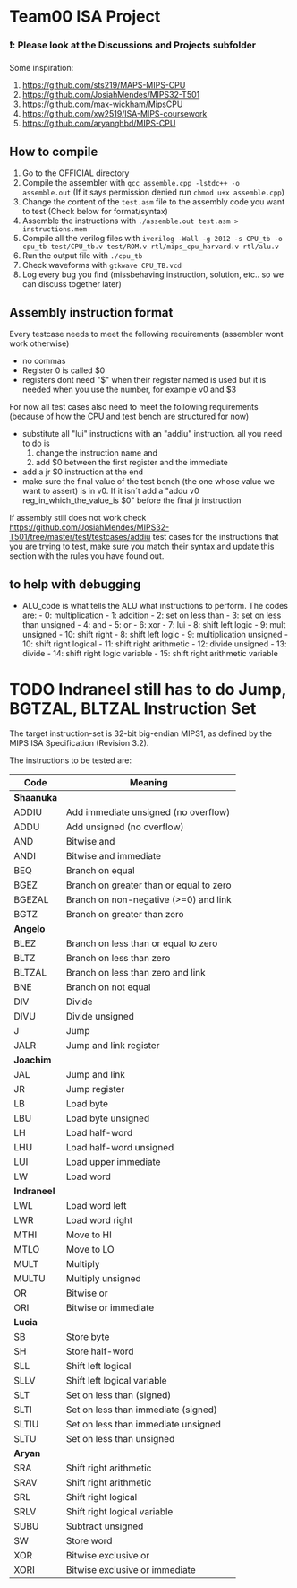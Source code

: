 # Team00 ISA Project

### ❗: Please look at the Discussions and Projects subfolder 
Some inspiration: 
1. https://github.com/sts219/MAPS-MIPS-CPU
2. https://github.com/JosiahMendes/MIPS32-T501
3. https://github.com/max-wickham/MipsCPU
4. https://github.com/xw2519/ISA-MIPS-coursework
5. https://github.com/aryanghbd/MIPS-CPU

## How to compile 
1. Go to the OFFICIAL directory
2. Compile the assembler with `gcc assemble.cpp -lstdc++ -o assemble.out` (If it says permission denied run `chmod u+x assemble.cpp`)
3. Change the content of the `test.asm` file to the assembly code you want to test (Check below for format/syntax)
4. Assemble the instructions with `./assemble.out test.asm > instructions.mem`
5. Compile all the verilog files with `iverilog -Wall -g 2012 -s CPU_tb -o cpu_tb test/CPU_tb.v test/ROM.v rtl/mips_cpu_harvard.v rtl/alu.v`
6. Run the output file with `./cpu_tb`
7. Check waveforms with `gtkwave CPU_TB.vcd`
8. Log every bug you find (missbehaving instruction, solution, etc.. so we can discuss together later)

## Assembly instruction format
Every testcase needs to meet the following requirements (assembler wont work otherwise)
- no commas
- Register 0 is called $0
- registers dont need "$" when their register named is used but it is needed when you use the number, for example v0 and $3

For now all test cases also need to meet the following requirements (because of how the CPU and test bench are structured for now)
- substitute all "lui" instructions with an "addiu" instruction. all you need to do is 
    1. change the instruction name and 
    2. add $0 between the first register and the immediate
- add a jr $0 instruction at the end
- make sure the final value of the test bench (the one whose value we want to assert) is in v0. If it isn´t add a "addu v0 reg_in_which_the_value_is $0" before the final jr instruction 

If assembly still does not work check https://github.com/JosiahMendes/MIPS32-T501/tree/master/test/testcases/addiu test cases for the instructions that you are trying to test, make sure you match their syntax and update this section with the rules you have found out. 

## to help with debugging 
- ALU_code is what tells the ALU what instructions to perform. The codes are: 
          - 0: multiplication 
          - 1: addition
          - 2: set on less than 
          - 3: set on less than unsigned
          - 4: and 
          - 5: or 
          - 6: xor 
          - 7: lui 
          - 8: shift left logic
          - 9: mult unsigned 
          - 10: shift right 
          - 8: shift left logic 
          - 9: multiplication unsigned
          - 10: shift right logical 
          - 11: shift right arithmetic
          - 12: divide unsigned 
          - 13: divide 
          - 14: shift right logic variable
          - 15: shift right arithmetic variable 



**TODO** Indraneel still has to do Jump, BGTZAL, BLTZAL
Instruction Set
===============

The target instruction-set is 32-bit big-endian MIPS1, as defined by
the MIPS ISA Specification (Revision 3.2).

The instructions to be tested are:

Code    |   Meaning                                   
--------|---------------------------------------------
**Shaanuka**| 
ADDIU   |  Add immediate unsigned (no overflow)      
ADDU    |  Add unsigned (no overflow)                 
AND     |  Bitwise and                               
ANDI    |  Bitwise and immediate                     
BEQ     |  Branch on equal                         
BGEZ    |  Branch on greater than or equal to zero   
BGEZAL  |  Branch on non-negative (>=0) and link  
BGTZ    |  Branch on greater than zero     
**Angelo**| 
BLEZ    |  Branch on less than or equal to zero   
BLTZ    |  Branch on less than zero               
BLTZAL  |  Branch on less than zero and link          
BNE     |  Branch on not equal                        
DIV     |  Divide                                     
DIVU    |  Divide unsigned                            
J       |  Jump                                       
JALR    |  Jump and link register  
**Joachim**| 
JAL     |  Jump and link                              
JR      |  Jump register                              
LB      |  Load byte                                  
LBU     |  Load byte unsigned                         
LH      |  Load half-word                             
LHU     |  Load half-word unsigned                    
LUI     |  Load upper immediate                       
LW      |  Load word   
**Indraneel**| 
LWL     |  Load word left                             
LWR     |  Load word right                            
MTHI    |  Move to HI                                 
MTLO    |  Move to LO                                 
MULT    |  Multiply                                   
MULTU   |  Multiply unsigned                          
OR      |  Bitwise or                                 
ORI     |  Bitwise or immediate   
**Lucia**| 
SB      |  Store byte                                 
SH      |  Store half-word                            
SLL     |  Shift left logical                         
SLLV    |  Shift left logical variable                
SLT     |  Set on less than (signed)                  
SLTI    |  Set on less than immediate (signed)        
SLTIU   |  Set on less than immediate unsigned        
SLTU    |  Set on less than unsigned  
**Aryan**|
SRA     |  Shift right arithmetic                     
SRAV    |  Shift right arithmetic                     
SRL     |  Shift right logical                        
SRLV    |  Shift right logical variable               
SUBU    |  Subtract unsigned                          
SW      |  Store word                                 
XOR     |  Bitwise exclusive or                       
XORI    |  Bitwise exclusive or immediate             

